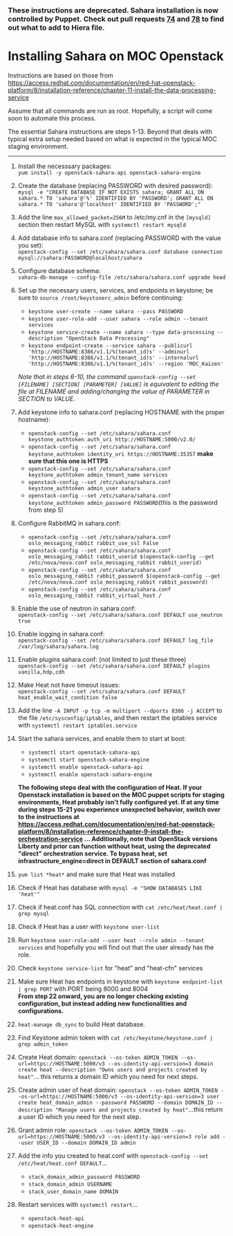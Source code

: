 ### **These instructions are deprecated. Sahara installation is now controlled by Puppet. Check out pull requests [74](https://github.com/CCI-MOC/kilo-puppet/pull/74) and [78](https://github.com/CCI-MOC/kilo-puppet/pull/78) to find out what to add to Hiera file.**

# Installing Sahara on MOC Openstack

Instructions are based on those from https://access.redhat.com/documentation/en/red-hat-openstack-platform/8/installation-reference/chapter-11-install-the-data-processing-service  

Assume that all commands are run as root. Hopefully, a script will come soon to automate this process.  
     
The essential Sahara instructions are steps 1-13. Beyond that deals with typical extra setup needed based on what is expected in the typical MOC staging environment.

---
1. Install the necesssary packages:  
``yum install -y openstack-sahara-api openstack-sahara-engine``
2. Create the database (replacing PASSWORD with desired password):  
``mysql -e "CREATE DATABASE IF NOT EXISTS sahara; GRANT ALL ON sahara.* TO 'sahara'@'%' IDENTIFIED BY 'PASSWORD'; GRANT ALL ON sahara.* TO 'sahara'@'localhost' IDENTIFIED BY 'PASSWORD';"``  
2. Add the line ``max_allowed_packet=256M`` to /etc/my.cnf in the ``[mysqld]`` section then restart MySQL with ``systemctl restart mysqld``  
3. Add database info to sahara.conf (replacing PASSWORD with the value you set):  
 ``openstack-config --set /etc/sahara/sahara.conf database connection mysql://sahara:PASSWORD@localhost/sahara``  
4. Configure database schema:  
``sahara-db-manage --config-file /etc/sahara/sahara.conf upgrade head``
5. Set up the necessary users, services, and endpoints in keystone; be sure to ``source /root/keystonerc_admin`` before continuing:  
    * ``keystone user-create --name sahara --pass PASSWORD``  
    * ``keystone user-role-add --user sahara --role admin --tenant services``  
    * ``keystone service-create --name sahara --type data-processing --description "OpenStack Data Processing"``  
    * ``keystone endpoint-create --service sahara --publicurl 'http://HOSTNAME:8386/v1.1/%(tenant_id)s' --adminurl 'http://HOSTNAME:8386/v1.1/%(tenant_id)s' --internalurl 'http://HOSTNAME:8386/v1.1/%(tenant_id)s' --region 'MOC_Kaizen'``  
  
    _Note that in steps 6-10, the command ``openstack-config --set [FILENAME] [SECTION] [PARAMETER] [VALUE]`` is equivalent to editing the file at FILENAME and adding/changing the value of PARAMETER in SECTION to VALUE._  
  

6. Add keystone info to sahara.conf (replacing HOSTNAME with the proper hostname):  
    * ``openstack-config --set /etc/sahara/sahara.conf keystone_authtoken auth_uri http://HOSTNAME:5000/v2.0/``  
    * ``openstack-config --set /etc/sahara/sahara.conf keystone_authtoken identity_uri https://HOSTNAME:35357`` **make sure that this one is HTTPS**  
    * ``openstack-config --set /etc/sahara/sahara.conf keystone_authtoken admin_tenant_name services``  
    * ``openstack-config --set /etc/sahara/sahara.conf keystone_authtoken admin_user sahara``
    * ``openstack-config --set /etc/sahara/sahara.conf keystone_authtoken admin_password PASSWORD``(this is the password from step 5)  
7. Configure RabbitMQ in sahara.conf:  
    * ``openstack-config --set /etc/sahara/sahara.conf oslo_messaging_rabbit rabbit_use_ssl False``
    * ``openstack-config --set /etc/sahara/sahara.conf oslo_messaging_rabbit rabbit_userid $(openstack-config --get /etc/nova/nova.conf oslo_messaging_rabbit rabbit_userid)``  
    * ``openstack-config --set /etc/sahara/sahara.conf oslo_messaging_rabbit rabbit_password $(openstack-config --get /etc/nova/nova.conf oslo_messaging_rabbit rabbit_password)``  
    * ``openstack-config --set /etc/sahara/sahara.conf oslo_messaging_rabbit rabbit_virtual_host /``  
8. Enable the use of neutron in sahara.conf:  
``openstack-config --set /etc/sahara/sahara.conf DEFAULT use_neutron true`` 
9. Enable logging in sahara.conf:  
``openstack-config --set /etc/sahara/sahara.conf DEFAULT log_file /var/log/sahara/sahara.log``  
10. Enable plugins sahara.conf: (not limited to just these three)  
``openstack-config --set /etc/sahara/sahara.conf DEFAULT plugins vanilla,hdp,cdh``  
11. Make Heat not have timeout issues:  
``openstack-config --set /etc/sahara/sahara.conf DEFAULT heat_enable_wait_condition false``  
11. Add the line ``-A INPUT -p tcp -m multiport --dports 8386 -j ACCEPT`` to the file ``/etc/sysconfig/iptables``, and then restart the iptables service with ``systemctl restart iptables.service``  
12. Start the sahara services, and enable them to start at boot:  
    * ``systemctl start openstack-sahara-api``  
    * ``systemctl start openstack-sahara-engine``  
    * ``systemctl enable openstack-sahara-api``  
    * ``systemctl enable openstack-sahara-engine``  

    **The following steps deal with the configuration of Heat. If your Openstack installation is based on the MOC puppet scripts for staging environments, Heat probably isn't fully configured yet. If at any time during steps 15-21 you experience unexpected behavior, switch over to the instructions at https://access.redhat.com/documentation/en/red-hat-openstack-platform/8/installation-reference/chapter-9-install-the-orchestration-service ... Additionally, note that OpenStack versions Liberty and prior can function without heat, using the deprecated "direct" orchestration service. To bypass heat, set infrastructure_engine=direct in DEFAULT section of sahara.conf**   

14. ``yum list *heat*`` and make sure that Heat was installed  
15. Check if Heat has database with ``mysql -e "SHOW DATABASES LIKE 'heat'"`` 
16. Check if heat.conf has SQL connection with ``cat /etc/heat/heat.conf | grep mysql``  
17. Check if Heat has a user with ``keystone user-list``  
18. Run ``keystone user-role-add --user heat --role admin --tenant services`` and hopefully you will find out that the user already has the role.  
19. Check ``keystone service-list`` for "heat" and "heat-cfn" services  
20. Make sure Heat has endpoints in keystone with ``keystone endpoint-list | grep PORT`` with PORT being 8000 and 8004  
    **From step 22 onward, you are no longer checking existing configuration, but instead adding new functionalities and configurations.**
21. ``heat-manage db_sync`` to build Heat database.  
22. Find Keystone admin token with ``cat /etc/keystone/keystone.conf | grep admin_token``  
23. Create Heat domain: ``openstack --os-token ADMIN_TOKEN --os-url=https://HOSTNAME:5000/v3 --os-identity-api-version=3 domain create heat --description "Owns users and projects created by heat"``... this returns a domain ID which you need for next steps.  
24. Create admin user of heat domain: ``openstack --os-token ADMIN_TOKEN --os-url=https://HOSTNAME:5000/v3 --os-identity-api-version=3 user create heat_domain_admin --password PASSWORD --domain DOMAIN_ID --description "Manage users and projects created by heat"``...this return a user ID which you need for the next step.  
25. Grant admin role: ``openstack --os-token ADMIN_TOKEN --os-url=https://HOSTNAME:5000/v3 --os-identity-api-version=3 role add --user USER_ID --domain DOMAIN_ID admin``  
26. Add the info you created to heat.conf with ``openstack-config --set /etc/heat/heat.conf DEFAULT``...  
    * ``stack_domain_admin_password PASSWORD``  
    * ``stack_domain_admin USERNAME``  
    * ``stack_user_domain_name DOMAIN``  
27. Restart services with ``systemctl restart``...  
    * ``openstack-heat-api``    
    * ``openstack-heat-engine``  
 





